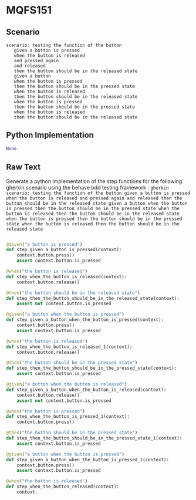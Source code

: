 # MQFS151
## Scenario
```gherkin
scenario: testing the function of the button 
   given a button is pressed 
   when the button is released 
   and pressed again 
   and released 
   then the button should be in the released state 
   given a button 
   when the button is pressed 
   then the button should be in the pressed state 
   when the button is released 
   then the button should be in the released state 
   when the button is pressed 
   then the button should be in the pressed state 
   when the button is released 
   then the button should be in the released state
```


## Python Implementation
```python
None
```


## Raw Text
Generate a python implementation of the step functions for the following gherkin scenario using the behave bdd testing framework : ```gherkin scenario: testing the function of the button given a button is pressed when the button is released and pressed again and released then the button should be in the released state given a button when the button is pressed then the button should be in the pressed state when the button is released then the button should be in the released state when the button is pressed then the button should be in the pressed state when the button is released then the button should be in the released state ```



```python from behave import given, when, then

@given("a button is pressed")
def step_given_a_button_is_pressed(context):
    context.button.press()
    assert context.button.is_pressed

@when("the button is released")
def step_when_the_button_is_released(context):
    context.button.release()

@then("the button should be in the released state")
def step_then_the_button_should_be_in_the_released_state(context):
    assert not context.button.is_pressed

@given("a button when the button is pressed")
def step_given_a_button_when_the_button_is_pressed(context):
    context.button.press()
    assert context.button.is_pressed

@when("the button is released")
def step_when_the_button_is_released_1(context):
    context.button.release()

@then("the button should be in the pressed state")
def step_then_the_button_should_be_in_the_pressed_state(context):
    assert context.button.is_pressed

@given("a button when the button is released")
def step_given_a_button_when_the_button_is_released(context):
    context.button.release()
    assert not context.button.is_pressed

@when("the button is pressed")
def step_when_the_button_is_pressed_1(context):
    context.button.press()

@then("the button should be in the pressed state")
def step_then_the_button_should_be_in_the_pressed_state_1(context):
    assert context.button.is_pressed

@given("a button when the button is pressed")
def step_given_a_button_when_the_button_is_pressed_1(context):
    context.button.press()
    assert context.button.is_pressed

@when("the button is released")
def step_when_the_button_released(context):
    context.
